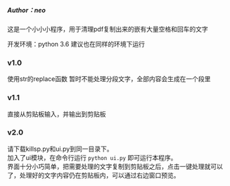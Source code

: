 ##### Author：neo

这是一个小小小程序，用于清理pdf复制出来的嵌有大量空格和回车的文字

开发环境：python 3.6
建议也在同样的环境下运行

### v1.0
使用str的replace函数
暂时不能处理分段文字，全部内容会生成在一个段里

### v1.1
直接从剪贴板输入，并输出到剪贴板

### v2.0
请下载killsp.py和ui.py到同一目录下。  
加入了ui模块，在命令行运行 `python ui.py` 即可运行本程序。  
界面十分小巧简单，把需要处理的文字复制到剪贴板之后，点击一键处理就可以了，处理好的文字内容仍在剪贴板内，可以通过右边窗口预览。
